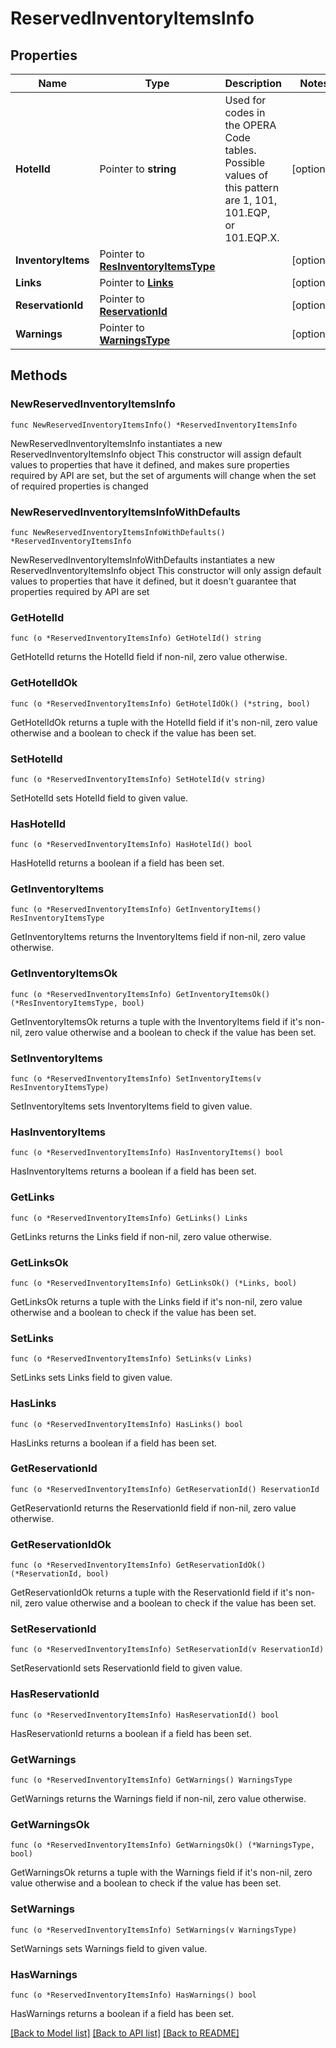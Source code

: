 # ReservedInventoryItemsInfo

## Properties

Name | Type | Description | Notes
------------ | ------------- | ------------- | -------------
**HotelId** | Pointer to **string** | Used for codes in the OPERA Code tables. Possible values of this pattern are 1, 101, 101.EQP, or 101.EQP.X. | [optional] 
**InventoryItems** | Pointer to [**ResInventoryItemsType**](ResInventoryItemsType.md) |  | [optional] 
**Links** | Pointer to [**Links**](Links.md) |  | [optional] 
**ReservationId** | Pointer to [**ReservationId**](ReservationId.md) |  | [optional] 
**Warnings** | Pointer to [**WarningsType**](WarningsType.md) |  | [optional] 

## Methods

### NewReservedInventoryItemsInfo

`func NewReservedInventoryItemsInfo() *ReservedInventoryItemsInfo`

NewReservedInventoryItemsInfo instantiates a new ReservedInventoryItemsInfo object
This constructor will assign default values to properties that have it defined,
and makes sure properties required by API are set, but the set of arguments
will change when the set of required properties is changed

### NewReservedInventoryItemsInfoWithDefaults

`func NewReservedInventoryItemsInfoWithDefaults() *ReservedInventoryItemsInfo`

NewReservedInventoryItemsInfoWithDefaults instantiates a new ReservedInventoryItemsInfo object
This constructor will only assign default values to properties that have it defined,
but it doesn't guarantee that properties required by API are set

### GetHotelId

`func (o *ReservedInventoryItemsInfo) GetHotelId() string`

GetHotelId returns the HotelId field if non-nil, zero value otherwise.

### GetHotelIdOk

`func (o *ReservedInventoryItemsInfo) GetHotelIdOk() (*string, bool)`

GetHotelIdOk returns a tuple with the HotelId field if it's non-nil, zero value otherwise
and a boolean to check if the value has been set.

### SetHotelId

`func (o *ReservedInventoryItemsInfo) SetHotelId(v string)`

SetHotelId sets HotelId field to given value.

### HasHotelId

`func (o *ReservedInventoryItemsInfo) HasHotelId() bool`

HasHotelId returns a boolean if a field has been set.

### GetInventoryItems

`func (o *ReservedInventoryItemsInfo) GetInventoryItems() ResInventoryItemsType`

GetInventoryItems returns the InventoryItems field if non-nil, zero value otherwise.

### GetInventoryItemsOk

`func (o *ReservedInventoryItemsInfo) GetInventoryItemsOk() (*ResInventoryItemsType, bool)`

GetInventoryItemsOk returns a tuple with the InventoryItems field if it's non-nil, zero value otherwise
and a boolean to check if the value has been set.

### SetInventoryItems

`func (o *ReservedInventoryItemsInfo) SetInventoryItems(v ResInventoryItemsType)`

SetInventoryItems sets InventoryItems field to given value.

### HasInventoryItems

`func (o *ReservedInventoryItemsInfo) HasInventoryItems() bool`

HasInventoryItems returns a boolean if a field has been set.

### GetLinks

`func (o *ReservedInventoryItemsInfo) GetLinks() Links`

GetLinks returns the Links field if non-nil, zero value otherwise.

### GetLinksOk

`func (o *ReservedInventoryItemsInfo) GetLinksOk() (*Links, bool)`

GetLinksOk returns a tuple with the Links field if it's non-nil, zero value otherwise
and a boolean to check if the value has been set.

### SetLinks

`func (o *ReservedInventoryItemsInfo) SetLinks(v Links)`

SetLinks sets Links field to given value.

### HasLinks

`func (o *ReservedInventoryItemsInfo) HasLinks() bool`

HasLinks returns a boolean if a field has been set.

### GetReservationId

`func (o *ReservedInventoryItemsInfo) GetReservationId() ReservationId`

GetReservationId returns the ReservationId field if non-nil, zero value otherwise.

### GetReservationIdOk

`func (o *ReservedInventoryItemsInfo) GetReservationIdOk() (*ReservationId, bool)`

GetReservationIdOk returns a tuple with the ReservationId field if it's non-nil, zero value otherwise
and a boolean to check if the value has been set.

### SetReservationId

`func (o *ReservedInventoryItemsInfo) SetReservationId(v ReservationId)`

SetReservationId sets ReservationId field to given value.

### HasReservationId

`func (o *ReservedInventoryItemsInfo) HasReservationId() bool`

HasReservationId returns a boolean if a field has been set.

### GetWarnings

`func (o *ReservedInventoryItemsInfo) GetWarnings() WarningsType`

GetWarnings returns the Warnings field if non-nil, zero value otherwise.

### GetWarningsOk

`func (o *ReservedInventoryItemsInfo) GetWarningsOk() (*WarningsType, bool)`

GetWarningsOk returns a tuple with the Warnings field if it's non-nil, zero value otherwise
and a boolean to check if the value has been set.

### SetWarnings

`func (o *ReservedInventoryItemsInfo) SetWarnings(v WarningsType)`

SetWarnings sets Warnings field to given value.

### HasWarnings

`func (o *ReservedInventoryItemsInfo) HasWarnings() bool`

HasWarnings returns a boolean if a field has been set.


[[Back to Model list]](../README.md#documentation-for-models) [[Back to API list]](../README.md#documentation-for-api-endpoints) [[Back to README]](../README.md)


